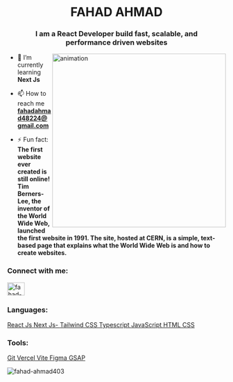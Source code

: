 <h1 align="center">FAHAD AHMAD</h1>
<h3 align="center">I am a React Developer build fast, scalable, and <br> performance driven websites</h3>

<img align="right" width="400px" src="https://cdn.dribbble.com/users/1059583/screenshots/4171367/coding-freak.gif" alt="animation">

- 🌱 I’m currently learning **Next Js**

- 📫 How to reach me **fahadahmad48224@gmail.com**

- ⚡ Fun fact: **The first website ever created is still online! Tim Berners-Lee, the inventor of the World Wide Web, launched the first website in 1991. The site, hosted at CERN, is a simple, text-based page that explains what the World Wide Web is and how to create websites.**

<h3 align="left">Connect with me:</h3>
<p align="left">
<a href="https://linkedin.com/in/fahad-ahmad-246477302" target="blank"><img align="center" src="https://raw.githubusercontent.com/rahuldkjain/github-profile-readme-generator/master/src/images/icons/Social/linked-in-alt.svg" alt="fahad-ahmad-246477302" height="30" width="40" /></a>
</p>

  <p align="left">
  <h3>Languages:</h3>
  <a href="https://react.dev/" target="_blank" rel="noreferrer">
    React Js 
  </a>
  <a href="https://nextjs.org/" target="_blank" rel="noreferrer">
    Next Js-
  </a>
  <a href="https://tailwindcss.com/" target="_blank" rel="noreferrer">
    Tailwind CSS
  </a>
  <a href="https://www.typescriptlang.org/" target="_blank" rel="noreferrer">
    Typescript
  </a>
  <a href="https://www.w3schools.com/js/" target="_blank" rel="noreferrer">
    JavaScript
  </a>
  <a href="https://www.w3schools.com/html/" target="_blank" rel="noreferrer">
    HTML
  </a>
  <a href="https://www.w3schools.com/css/" target="_blank" rel="noreferrer">
    CSS
  </a>
  <h3>Tools:</h3>
  <a href="https://git-scm.com/" target="_blank" rel="noreferrer">
    Git
  </a>
  <a href="https://vercel.com/" target="_blank" rel="noreferrer">
    Vercel
  </a>
  <a href="https://vite.dev/" target="_blank" rel="noreferrer">
    Vite
  </a>
  <a href="https://www.figma.com/" target="_blank" rel="noreferrer">
    Figma
  </a>
  <a href="https://gsap.com/" target="_blank" rel="noreferrer">
    GSAP
  </a>
  </p>

<p><img align="center" src="https://github-readme-streak-stats.herokuapp.com/?user=fahad-ahmad403&" alt="fahad-ahmad403" /></p>
